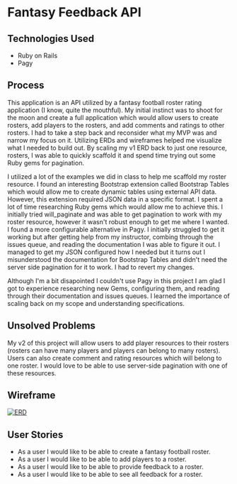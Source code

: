 # Fantasy Feedback API

## Technologies Used
- Ruby on Rails
- Pagy

## Process
This application is an API utilized by a fantasy football roster rating application (I know, quite the mouthful). My initial instinct was to shoot for the moon and create a full application which would allow users to create rosters, add players to the rosters, and add comments and ratings to other rosters. I had to take a step back and reconsider what my MVP was and narrow my focus on it. Utilizing ERDs and wireframes helped me visualize what I needed to build out. By scaling my v1 ERD back to just one resource, rosters, I was able to quickly scaffold it and spend time trying out some Ruby gems for pagination.

I utilized a lot of the examples we did in class to help me scaffold my roster resource. I found an interesting Bootstrap extension called Bootstrap Tables which would allow me to create dynamic tables using external API data. However, this extension required JSON data in a specific format. I spent a lot of time researching Ruby gems which would allow me to achieve this. I initially tried will_paginate and was able to get pagination to work with my roster resource, however it wasn't robust enough to get me where I wanted. I found a more configurable alternative in Pagy. I initially struggled to get it working but after getting help from my instructor, combing through the issues queue, and reading the documentation I was able to figure it out. I managed to get my JSON configured how I needed but it turns out I misunderstood the documentation for Bootstrap Tables and didn't need the server side pagination for it to work. I had to revert my changes.

Although I'm a bit disapointed I couldn't use Pagy in this project I am glad I got to experience researching new Gems, configuring them, and reading through their documentation and issues queues. I learned the importance of scaling back on my scope and understanding specifications.

## Unsolved Problems
My v2 of this project will allow users to add player resources to their rosters (rosters can have many players and players can belong to many rosters). Users can also create comment and rating resources which will belong to one roster. I would love to be able to use server-side pagination with one of these resources.

## Wireframe
[![ERD](https://raw.git.generalassemb.ly/ga-wdi-boston/full-stack-project-practice/a0e5a99e7d478e47803ec5c471611182b087bbc9/public/ERD.jpg)](https://generalassemb.ly/education/web-development-immersive)

## User Stories
- As a user I would like to be able to create a fantasy football roster.
- As a user I would like to be able to add players to a roster.
- As a user I would like to be able to provide feedback to a roster.
- As a user I would like to be able to see all feedback for a roster.
